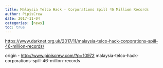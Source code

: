 ```yaml
---
title: Malaysia Telco Hack - Corporations Spill 46 Million Records
author: PipisCrew
date: 2017-11-04
categories: [news]
toc: true
---
```


https://www.darknet.org.uk/2017/11/malaysia-telco-hack-corporations-spill-46-million-records/

origin - http://www.pipiscrew.com/?p=10972 malaysia-telco-hack-corporations-spill-46-million-records